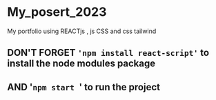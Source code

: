 # My_posert_2023
My portfolio using REACTjs , js CSS and css tailwind

## DON'T FORGET `'npm install react-script'` to install the node modules package
## AND '`npm start `' to run the project
